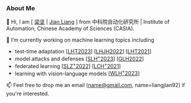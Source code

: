 ### About Me

👯 Hi, I am [ [梁坚](https://people.ucas.ac.cn/~liangjian) | [Jian Liang](https://liangjian.xyz) ] from 中科院自动化研究所 | Institute of Automation, Chinese Academy of Sciences (CASIA).

🔭  I’m currently working on machine learning topics including

- test-time adaptation [[LHT2023](https://arxiv.org/abs/2303.15361)] [[LHJH2022](https://arxiv.org/abs/2104.01539)] [[LHT2021](https://arxiv.org/abs/2012.07297)]
- model attacks and defenses [[SLH<sup>+</sup>2023](https://arxiv.org/abs/2303.10594)] [[GLH2022](https://arxiv.org/abs/2210.15427)]
- federated learning [[SLZ<sup>+</sup>2022](https://arxiv.org/abs/2210.00226)] [[LCH<sup>+</sup>2021](https://arxiv.org/abs/2106.05001)]
- learning with vision-language models [[WLH<sup>+</sup>2023](https://arxiv.org/abs/2307.07397)]

📫 Feel free to drop me an email (name@gmail.com, name=liangjian92) if you're interested.

<!--
**tim-learn/tim-learn** is a ✨ _special_ ✨ repository because its `README.md` (this file) appears on your GitHub profile.

Here are some ideas to get you started:

- 🔭 I’m currently working on ...
- 🌱 I’m currently learning ...
- 👯 I’m looking to collaborate on ...
- 🤔 I’m looking for help with ...
- 💬 Ask me about ...
- 📫 How to reach me: ...
- 😄 Pronouns: ...
- ⚡ Fun fact: ...

<p align="left"> <img src="https://komarev.com/ghpvc/?username=tim-learn" alt="tim-learn" /> </p>

<img src="https://github-readme-stats.vercel.app/api?username=tim-learn&show_icons=true&hide=contribs,prs&cache_seconds=86400&theme=buefy" alt="logo" height="160" align="left" style="margin: 5px; margin-bottom: 20px;" />

-->
